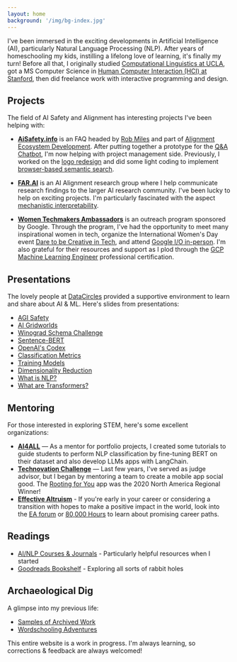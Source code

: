 ```yaml
---
layout: home
background: '/img/bg-index.jpg'
---
```


I've been immersed in the exciting developments in Artificial Intelligence (AI), particularly Natural Language Processing (NLP). After years of homeschooling my kids, instilling a lifelong love of learning, it's finally my turn! Before all that, I originally studied [Computational Linguistics at UCLA](https://linguistics.ucla.edu/), got a MS Computer Science in [Human Computer Interaction (HCI) at Stanford](https://hci.stanford.edu/), then did freelance work with interactive programming and design.

## Projects

The field of AI Safety and Alignment has interesting projects I've been helping with:

- **[AiSafety.info](/2022/03/15/stampy.html)** is an FAQ headed by [Rob Miles](https://www.youtube.com/c/RobertMilesAI) and part of [Alignment Ecosystem Development](https://alignment.dev/). After putting together a prototype for the [Q&A Chatbot](/2023/07/15/chatbot.html), I'm now helping with project management side. Previously, I worked on the [logo redesign](/2022/11/20/stampy-min-logo.html) and did some light coding to implement [browser-based semantic search](/2022/07/05/use.html).

- **[FAR.AI](/2022/12/01/goattack-poster.html)** is an AI Alignment research group where I help communicate research findings to the larger AI research community. I've been lucky to help on exciting projects. I'm particularly fascinated with the aspect [mechanistic interpretability](/2023/06/30/mech-interpret.html).

- **[Women Techmakers Ambassadors](/2022/12/07/wtm-ambassador.html)** is an outreach program sponsored by Google. Through the program, I've had the opportunity to meet many inspirational women in tech, organize the International Women's Day event [Dare to be Creative in Tech](https://ccstan99.github.io/2023/03/22/wtm-iwd.html), and attend [Google I/O in-person](https://ccstan99.github.io/2023/05/10/google-io.html). I'm also grateful for their resources and support as I plod through the [GCP Machine Learning Engineer](https://cloud.google.com/learn/certification/machine-learning-engineer) professional certification.

## Presentations

The lovely people at [DataCircles](https://datacircles.org/) provided a supportive environment to learn and share about AI & ML. Here's slides from presentations:

- [AGI Safety](/docs/JournalClub%202022-03-02%20AGI%20Safety.pdf)
- [AI Gridworlds](/docs/JournalClub%202022-03-30%20AI%20Gridworlds.pdf)
- [Winograd Schema Challenge](/docs/JournalClub%202022-05-25%20NLP.pdf)
- [Sentence-BERT](/docs/JournalClub%202022-07-27%20SBERT.pdf)
- [OpenAI's Codex](/docs/JournalClub%202022-09-14%20Codex.pdf)
- [Classification Metrics](/docs/HOML%20Ch3.pdf)
- [Training Models](/docs/HOML%20Ch4.pdf)
- [Dimensionality Reduction](/docs/HOML%20Ch8.pdf)
- [What is NLP?](https://www.youtube.com/watch?v=Q3N7zoIcjtw&list=PLSGYwl5_qS6jEhXHXuEymvNYvrFuD2BOG&index=1)
- [What are Transformers?](https://www.youtube.com/watch?v=bedJ9bQBG6s&list=PLSGYwl5_qS6jEhXHXuEymvNYvrFuD2BOG&index=2)

## Mentoring

For those interested in exploring STEM, here's some excellent organizations:

- **[AI4ALL](/2022/08/11/ai4all.html)** — As a mentor for portfolio projects, I created some tutorials to guide students to perform NLP classification by fine-tuning BERT on their dataset and also develop LLMs apps with LangChain.
- **[Technovation Challenge](/2022/06/23/technovation.html)** — Last few years, I've served as judge advisor, but I began by mentoring a team to create a mobile app social good. The [Rooting for You](https://sites.google.com/view/code-work-ahead/) app was the 2020 North America Regional Winner!
- **[Effective Altruism](https://www.effectivealtruism.org/)** - If you're early in your career or considering a transition with hopes to make a positive impact in the world, look into the [EA forum](https://forum.effectivealtruism.org/handbook) or [80,000 Hours](https://80000hours.org/) to learn about promising career paths.

## Readings

- [AI/NLP Courses & Journals](/resources) - Particularly helpful resources when I started
- [Goodreads Bookshelf](https://www.goodreads.com/review/list/150236560-ccstan99?shelf=read) - Exploring all sorts of rabbit holes


## Archaeological Dig

A glimpse into my previous life:

- [Samples of Archived Work](/2022/01/01/archive.html)
- [Wordschooling Adventures](https://www.cheng2.com/blog/)

This entire website is a work in progress. I'm always learning, so corrections & feedback are always welcomed!
